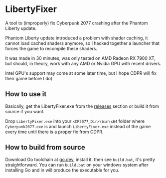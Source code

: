 # LibertyFixer

A tool to (improperly) fix Cyberpunk 2077 crashing after the Phantom Liberty update.

Phantom Liberty update introduced a problem with shader caching, it cannot load cached shaders anymore, so I hacked together a launcher that forces the game to recompile these shaders.

It was made in 30 minutes, was only tested on AMD Radeon RX 7900 XT, 
but should, in theory, work with any AMD or Nvidia GPU with recent drivers. 

Intel GPU's support may come at some later time, but I hope CDPR will fix their game before I do)

## How to use it

Basically, get the LibertyFixer.exe from the [releases](https://github.com/mvasl/LibertyFixer/releases) section or build it from source if you want.

Drop `LibertyFixer.exe` into your `<CP2077_Dir>\bin\x64` folder where `Cyberpunk2077.exe` is 
and launch `LibertyFixer.exe` instead of the game every time until there is a proper fix from CDPR. 

## How to build from source

Download Go toolchain at [go.dev](https://go.dev/dl), install it, then see `build.bat`, it's pretty straightforward.
You can run `build.bat` on your windows system after installing Go and in will produce the executable for you.
